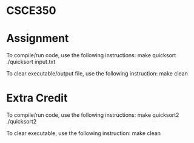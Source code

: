 # CSCE350
# Assignment
To compile/run code, use the following instructions:
    make quicksort
    ./quicksort input.txt

To clear executable/output file, use the following instruction:
    make clean

# Extra Credit
To compile/run code, use the following instructions:
    make quicksort2
    ./quicksort2

To clear executable, use the following instruction:
    make clean